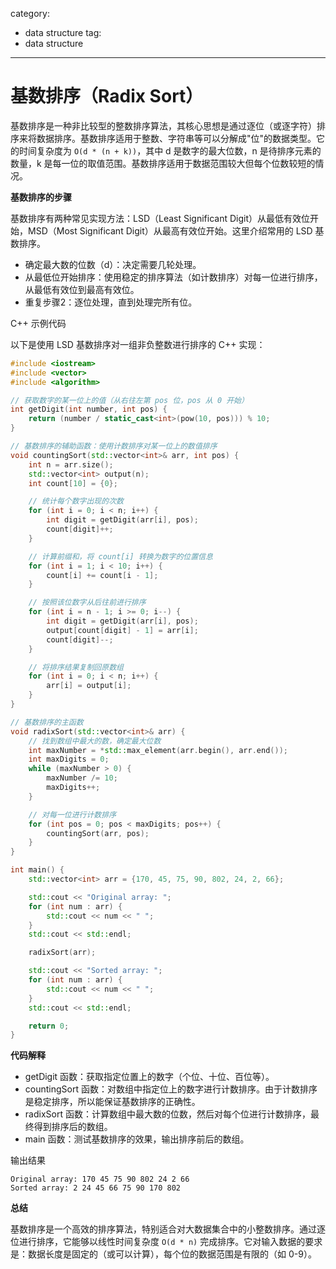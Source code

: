 category: 
- data structure
tag:
- data structure
---

# 基数排序（Radix Sort）

基数排序是一种非比较型的整数排序算法，其核心思想是通过逐位（或逐字符）排序来将数据排序。基数排序适用于整数、字符串等可以分解成"位"的数据类型。它的时间复杂度为 ```O(d * (n + k))```，其中 d 是数字的最大位数，n 是待排序元素的数量，k 是每一位的取值范围。基数排序适用于数据范围较大但每个位数较短的情况。

**基数排序的步骤**

基数排序有两种常见实现方法：LSD（Least Significant Digit）从最低有效位开始，MSD（Most Significant Digit）从最高有效位开始。这里介绍常用的 LSD 基数排序。

- 确定最大数的位数（d）：决定需要几轮处理。
- 从最低位开始排序：使用稳定的排序算法（如计数排序）对每一位进行排序，从最低有效位到最高有效位。
- 重复步骤2：逐位处理，直到处理完所有位。

C++ 示例代码

以下是使用 LSD 基数排序对一组非负整数进行排序的 C++ 实现：

```cpp
#include <iostream>
#include <vector>
#include <algorithm>

// 获取数字的某一位上的值（从右往左第 pos 位，pos 从 0 开始）
int getDigit(int number, int pos) {
    return (number / static_cast<int>(pow(10, pos))) % 10;
}

// 基数排序的辅助函数：使用计数排序对某一位上的数值排序
void countingSort(std::vector<int>& arr, int pos) {
    int n = arr.size();
    std::vector<int> output(n);
    int count[10] = {0};

    // 统计每个数字出现的次数
    for (int i = 0; i < n; i++) {
        int digit = getDigit(arr[i], pos);
        count[digit]++;
    }

    // 计算前缀和，将 count[i] 转换为数字的位置信息
    for (int i = 1; i < 10; i++) {
        count[i] += count[i - 1];
    }

    // 按照该位数字从后往前进行排序
    for (int i = n - 1; i >= 0; i--) {
        int digit = getDigit(arr[i], pos);
        output[count[digit] - 1] = arr[i];
        count[digit]--;
    }

    // 将排序结果复制回原数组
    for (int i = 0; i < n; i++) {
        arr[i] = output[i];
    }
}

// 基数排序的主函数
void radixSort(std::vector<int>& arr) {
    // 找到数组中最大的数，确定最大位数
    int maxNumber = *std::max_element(arr.begin(), arr.end());
    int maxDigits = 0;
    while (maxNumber > 0) {
        maxNumber /= 10;
        maxDigits++;
    }

    // 对每一位进行计数排序
    for (int pos = 0; pos < maxDigits; pos++) {
        countingSort(arr, pos);
    }
}

int main() {
    std::vector<int> arr = {170, 45, 75, 90, 802, 24, 2, 66};

    std::cout << "Original array: ";
    for (int num : arr) {
        std::cout << num << " ";
    }
    std::cout << std::endl;

    radixSort(arr);

    std::cout << "Sorted array: ";
    for (int num : arr) {
        std::cout << num << " ";
    }
    std::cout << std::endl;

    return 0;
}
```

**代码解释**
- getDigit 函数：获取指定位置上的数字（个位、十位、百位等）。
- countingSort 函数：对数组中指定位上的数字进行计数排序。由于计数排序是稳定排序，所以能保证基数排序的正确性。
- radixSort 函数：计算数组中最大数的位数，然后对每个位进行计数排序，最终得到排序后的数组。
- main 函数：测试基数排序的效果，输出排序前后的数组。

输出结果

```shell
Original array: 170 45 75 90 802 24 2 66 
Sorted array: 2 24 45 66 75 90 170 802 
```

**总结**

基数排序是一个高效的排序算法，特别适合对大数据集合中的小整数排序。通过逐位进行排序，它能够以线性时间复杂度 ```O(d * n)``` 完成排序。它对输入数据的要求是：数据长度是固定的（或可以计算），每个位的数据范围是有限的（如 0-9）。